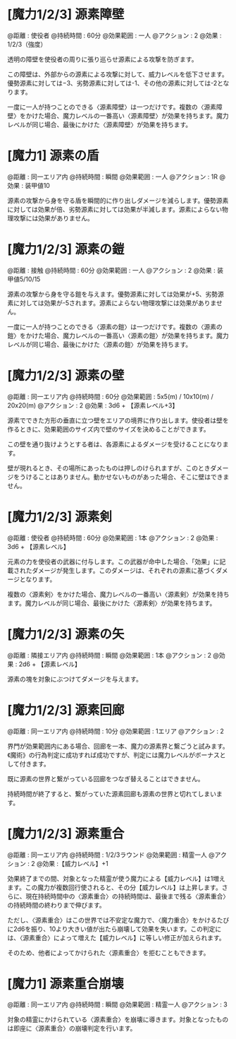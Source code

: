 # [魔力1/2/3] 源素障壁

@距離 : 使役者	@持続時間 : 60分	@効果範囲 : 一人	@アクション : 2	@効果 : 1/2/3（強度）

透明の障壁を使役者の周りに張り巡らせ源素による攻撃を防ぎます。

この障壁は、外部からの源素による攻撃に対して、威力レベルを低下させます。優勢源素に対しては−3、劣勢源素に対しては-1、その他の源素に対しては-2となります。

一度に一人が持つことのできる〈源素障壁〉は一つだけです。複数の〈源素障壁〉をかけた場合、魔力レベルの一番高い〈源素障壁〉が効果を持ちます。魔力レベルが同じ場合、最後にかけた〈源素障壁〉が効果を持ちます。

# [魔力1] 源素の盾

@距離 : 同一エリア内	@持続時間 : 瞬間	@効果範囲 : 一人	@アクション : 1R	@効果 : 装甲値10

源素の攻撃から身を守る盾を瞬間的に作り出しダメージを減らします。優勢源素に対しては効果が倍、劣勢源素に対しては効果が半減します。源素によらない物理攻撃には効果がありません。

# [魔力1/2/3] 源素の鎧

@距離 : 接触	@持続時間 : 60分	@効果範囲 : 一人	@アクション : 2	@効果 : 装甲値5/10/15

源素の攻撃から身を守る鎧を与えます。優勢源素に対しては効果が+5、劣勢源素に対しては効果が-5されます。源素によらない物理攻撃には効果がありません。

一度に一人が持つことのできる〈源素の鎧〉は一つだけです。複数の〈源素の鎧〉をかけた場合、魔力レベルの一番高い〈源素の鎧〉が効果を持ちます。魔力レベルが同じ場合、最後にかけた〈源素の鎧〉が効果を持ちます。

# [魔力1/2/3] 源素の壁

@距離 : 同一エリア内	@持続時間 : 60分	@効果範囲 : 5x5(m) / 10x10(m) / 20x20(m)	@アクション : 2	@効果 : 3d6 + 【源素レベル+3】

源素でできた方形の垂直に立つ壁をエリアの境界に作り出します。使役者は壁を作るときに、効果範囲のサイズ内で壁のサイズを決めることができます。

この壁を通り抜けようとする者は、各源素によるダメージを受けることになります。

壁が現れるとき、その場所にあったものは押しのけられますが、このときダメージをうけることはありません。動かせないものがあった場合、そこに壁はできません。

# [魔力1/2/3] 源素剣

@距離 : 使役者	@持続時間 : 60分	@効果範囲 : 1本	@アクション : 2	@効果 : 3d6 + 【源素レベル】

元素の力を使役者の武器に付与します。この武器が命中した場合、「効果」に記載されたダメージが発生します。このダメージは、それぞれの源素に基づくダメージとなります。

複数の〈源素剣〉をかけた場合、魔力レベルの一番高い〈源素剣〉が効果を持ちます。魔力レベルが同じ場合、最後にかけた〈源素剣〉が効果を持ちます。

# [魔力1/2/3] 源素の矢

@距離 : 隣接エリア内	@持続時間 : 瞬間	@効果範囲 : 1本	@アクション : 2	@効果 : 2d6 + 【源素レベル】

源素の塊を対象にぶつけてダメージを与えます。

# [魔力1/2/3] 源素回廊

@距離 : 同一エリア内	@持続時間 : 10分	@効果範囲 : 1エリア	@アクション : 2

界門が効果範囲内にある場合、回廊を一本、魔力の源素界と繋ごうと試みます。《魔術》の行為判定に成功すれば成功ですが、判定には魔力レベルがボーナスとして付きます。


既に源素の世界と繋がっている回廊をつなぎ替えることはできません。

持続時間が終了すると、繋がっていた源素回廊も源素の世界と切れてしまいます。

# [魔力1/2/3] 源素重合

@距離 : 同一エリア内	@持続時間 : 1/2/3ラウンド	@効果範囲 : 精霊一人 @アクション : 2 @効果 :【威力レベル】+1

効果終了までの間、対象となった精霊が使う魔力による【威力レベル】は1増えます。この魔力が複数回行使されると、その分【威力レベル】は上昇します。さらに、現在持続時間中の〈源素重合〉の持続時間は、最後まで残る〈源素重合〉の持続時間の終わりまで伸びます。

ただし、〈源素重合〉はこの世界では不安定な魔力で、〈魔力重合〉をかけるたびに2d6を振り、10より大きい値が出たら崩壊して効果を失います。この判定には、〈源素重合〉によって増えた【威力レベル】に等しい修正が加えられます。

そのため、他者によってかけられた〈源素重合〉を拒むこともできます。

# [魔力1] 源素重合崩壊

@距離 : 同一エリア内	@持続時間 : 瞬間 @効果範囲 : 精霊一人	@アクション : 3

対象の精霊にかけられている〈源素重合〉を崩壊に導きます。対象となったものは即座に〈源素重合〉の崩壊判定を行います。
